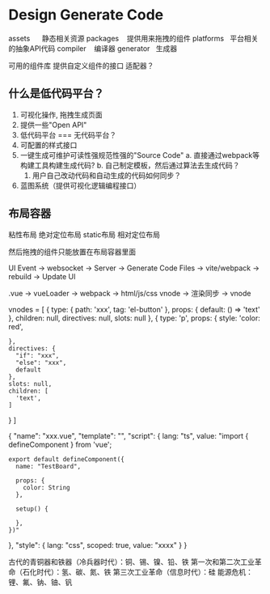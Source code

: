 # Design Generate Code

assets      静态相关资源
packages    提供用来拖拽的组件
platforms   平台相关的抽象API代码
compiler    编译器
generator   生成器

可用的组件库
提供自定义组件的接口
适配器？

## 什么是低代码平台？
1. 可视化操作, 拖拽生成页面 
2. 提供一些"Open API"
3. 低代码平台 === 无代码平台？
4. 可配置的样式接口
5. 一键生成可维护可读性强规范性强的"Source Code"
  a. 直接通过webpack等构建工具构建生成代码?
  b. 自己制定模板，然后通过算法去生成代码？
    1. 用户自己改动代码和自动生成的代码如何同步？
6. 蓝图系统（提供可视化逻辑编程接口）


## 布局容器
粘性布局
绝对定位布局
static布局
相对定位布局

然后拖拽的组件只能放置在布局容器里面



UI Event -> websocket -> Server -> Generate Code Files  -> vite/webpack -> rebuild  -> Update UI

.vue -> vueLoader -> webpack -> html/js/css
vnode -> 渲染同步 -> vnode

vnodes = [
  {
    type: {
      path: 'xxx',
      tag: 'el-button'
    },
    props: {
      default: () => 'text'
    },
    children: null,
    directives: null,
    slots: null
  },
  {
    type: 'p',
    props: {
      style: 'color: red',
     
    },
    directives: {
      "if": "xxx",
      "else": "xxx",
      default
    },
    slots: null,
    children: [
      'text',
    ]
  }
]


{
  "name": "xxx.vue",
  "template": "",
  "script": {
    lang: "ts",
    value: "import { defineComponent } from 'vue';

    export default defineComponent({
      name: "TestBoard",

      props: {
        color: String
      },

      setup() {
        
      },
    })"
  },
  "style": {
    lang: "css",
    scoped: true,
    value: "xxxx"
  }
}


古代的青铜器和铁器（冷兵器时代）：铜、锡、镍、铅、铁
第一次和第二次工业革命（石化时代）：氢、碳、氮、铁
第三次工业革命（信息时代）：硅
能源危机：锂、氟、钠、铀、钒